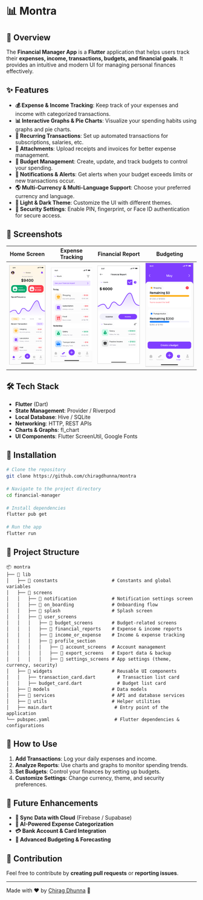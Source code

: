 # 📊 Montra

## 🚀 Overview

The **Financial Manager App** is a **Flutter** application that helps users track their **expenses, income, transactions, budgets, and financial goals**. It provides an intuitive and modern UI for managing personal finances effectively.

## ✨ Features

- **💰 Expense & Income Tracking**: Keep track of your expenses and income with categorized transactions.
- **📊 Interactive Graphs & Pie Charts**: Visualize your spending habits using graphs and pie charts.
- **🔄 Recurring Transactions**: Set up automated transactions for subscriptions, salaries, etc.
- **📁 Attachments**: Upload receipts and invoices for better expense management.
- **📅 Budget Management**: Create, update, and track budgets to control your spending.
- **🔔 Notifications & Alerts**: Get alerts when your budget exceeds limits or new transactions occur.
- **🌎 Multi-Currency & Multi-Language Support**: Choose your preferred currency and language.
- **🎨 Light & Dark Theme**: Customize the UI with different themes.
- **🔐 Security Settings**: Enable PIN, fingerprint, or Face ID authentication for secure access.

## 📸 Screenshots

| Home Screen                          | Expense Tracking                       | Financial Report                       | Budgeting                              |
| ------------------------------------ | -------------------------------------- | -------------------------------------- | -------------------------------------- |
| ![alt text](./readme_data/image.png) | ![alt text](./readme_data/image-3.png) | ![alt text](./readme_data/image-1.png) | ![alt text](./readme_data/image-2.png) |

## 🛠 Tech Stack

- **Flutter** (Dart)
- **State Management**: Provider / Riverpod
- **Local Database**: Hive / SQLite
- **Networking**: HTTP, REST APIs
- **Charts & Graphs**: fl_chart
- **UI Components**: Flutter ScreenUtil, Google Fonts

## 🔧 Installation

```sh
# Clone the repository
git clone https://github.com/chiragdhunna/montra

# Navigate to the project directory
cd financial-manager

# Install dependencies
flutter pub get

# Run the app
flutter run
```

## 📂 Project Structure

```
📦 montra
├── 📂 lib
│   ├── 📂 constants                    # Constants and global variables
│   ├── 📂 screens
│   │   ├── 📂 notification             # Notification settings screen
│   │   ├── 📂 on_boarding              # Onboarding flow
│   │   ├── 📂 splash                   # Splash screen
│   │   ├── 📂 user_screens
│   │   │   ├── 📂 budget_screens       # Budget-related screens
│   │   │   ├── 📂 financial_reports    # Expense & income reports
│   │   │   ├── 📂 income_or_expense    # Income & expense tracking
│   │   │   ├── 📂 profile_section
│   │   │   │   ├── 📂 account_screens  # Account management
│   │   │   │   ├── 📂 export_screens   # Export data & backup
│   │   │   │   ├── 📂 settings_screens # App settings (theme, currency, security)
│   ├── 📂 widgets                      # Reusable UI components
│   │   ├── transaction_card.dart        # Transaction list card
│   │   ├── budget_card.dart             # Budget list card
│   ├── 📂 models                       # Data models
│   ├── 📂 services                     # API and database services
│   ├── 📂 utils                        # Helper utilities
│   ├── main.dart                       # Entry point of the application
└── pubspec.yaml                        # Flutter dependencies & configurations

```

## 🚀 How to Use

1. **Add Transactions**: Log your daily expenses and income.
2. **Analyze Reports**: Use charts and graphs to monitor spending trends.
3. **Set Budgets**: Control your finances by setting up budgets.
4. **Customize Settings**: Change currency, theme, and security preferences.

## 📌 Future Enhancements

- **🔄 Sync Data with Cloud** (Firebase / Supabase)
- **📌 AI-Powered Expense Categorization**
- **💳 Bank Account & Card Integration**
- **📆 Advanced Budgeting & Forecasting**

## 🙌 Contribution

Feel free to contribute by **creating pull requests** or **reporting issues**.

---

Made with ❤️ by [Chirag Dhunna](https://github.com/chiragdhunna) 🚀
